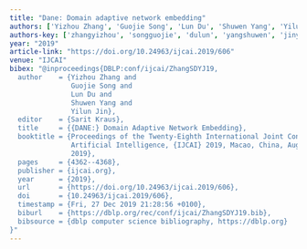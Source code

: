 ```yaml
---
title: "Dane: Domain adaptive network embedding"
authors: ['Yizhou Zhang', 'Guojie Song', 'Lun Du', 'Shuwen Yang', 'Yilun Jin']
authors-key: ['zhangyizhou', 'songguojie', 'dulun', 'yangshuwen', 'jinyilun']
year: "2019"
article-link: "https://doi.org/10.24963/ijcai.2019/606"
venue: "IJCAI"
bibex: "@inproceedings{DBLP:conf/ijcai/ZhangSDYJ19,
  author    = {Yizhou Zhang and
               Guojie Song and
               Lun Du and
               Shuwen Yang and
               Yilun Jin},
  editor    = {Sarit Kraus},
  title     = {{DANE:} Domain Adaptive Network Embedding},
  booktitle = {Proceedings of the Twenty-Eighth International Joint Conference on
               Artificial Intelligence, {IJCAI} 2019, Macao, China, August 10-16,
               2019},
  pages     = {4362--4368},
  publisher = {ijcai.org},
  year      = {2019},
  url       = {https://doi.org/10.24963/ijcai.2019/606},
  doi       = {10.24963/ijcai.2019/606},
  timestamp = {Fri, 27 Dec 2019 21:28:56 +0100},
  biburl    = {https://dblp.org/rec/conf/ijcai/ZhangSDYJ19.bib},
  bibsource = {dblp computer science bibliography, https://dblp.org}
}"
---
```

